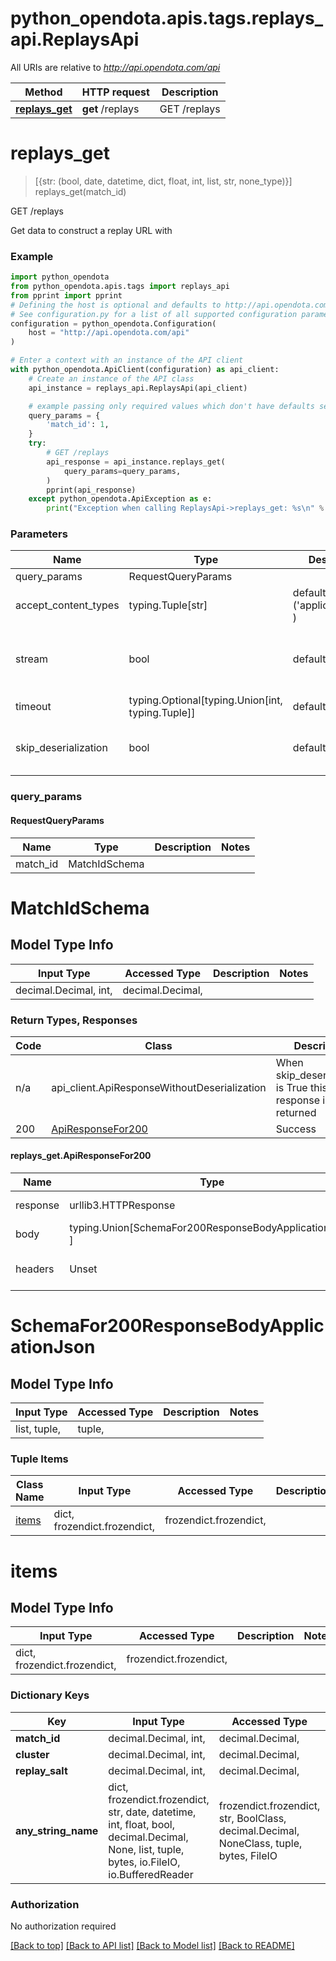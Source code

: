 <a name="__pageTop"></a>
# python_opendota.apis.tags.replays_api.ReplaysApi

All URIs are relative to *http://api.opendota.com/api*

Method | HTTP request | Description
------------- | ------------- | -------------
[**replays_get**](#replays_get) | **get** /replays | GET /replays

# **replays_get**
<a name="replays_get"></a>
> [{str: (bool, date, datetime, dict, float, int, list, str, none_type)}] replays_get(match_id)

GET /replays

Get data to construct a replay URL with

### Example

```python
import python_opendota
from python_opendota.apis.tags import replays_api
from pprint import pprint
# Defining the host is optional and defaults to http://api.opendota.com/api
# See configuration.py for a list of all supported configuration parameters.
configuration = python_opendota.Configuration(
    host = "http://api.opendota.com/api"
)

# Enter a context with an instance of the API client
with python_opendota.ApiClient(configuration) as api_client:
    # Create an instance of the API class
    api_instance = replays_api.ReplaysApi(api_client)

    # example passing only required values which don't have defaults set
    query_params = {
        'match_id': 1,
    }
    try:
        # GET /replays
        api_response = api_instance.replays_get(
            query_params=query_params,
        )
        pprint(api_response)
    except python_opendota.ApiException as e:
        print("Exception when calling ReplaysApi->replays_get: %s\n" % e)
```
### Parameters

Name | Type | Description  | Notes
------------- | ------------- | ------------- | -------------
query_params | RequestQueryParams | |
accept_content_types | typing.Tuple[str] | default is ('application/json', ) | Tells the server the content type(s) that are accepted by the client
stream | bool | default is False | if True then the response.content will be streamed and loaded from a file like object. When downloading a file, set this to True to force the code to deserialize the content to a FileSchema file
timeout | typing.Optional[typing.Union[int, typing.Tuple]] | default is None | the timeout used by the rest client
skip_deserialization | bool | default is False | when True, headers and body will be unset and an instance of api_client.ApiResponseWithoutDeserialization will be returned

### query_params
#### RequestQueryParams

Name | Type | Description  | Notes
------------- | ------------- | ------------- | -------------
match_id | MatchIdSchema | | 


# MatchIdSchema

## Model Type Info
Input Type | Accessed Type | Description | Notes
------------ | ------------- | ------------- | -------------
decimal.Decimal, int,  | decimal.Decimal,  |  | 

### Return Types, Responses

Code | Class | Description
------------- | ------------- | -------------
n/a | api_client.ApiResponseWithoutDeserialization | When skip_deserialization is True this response is returned
200 | [ApiResponseFor200](#replays_get.ApiResponseFor200) | Success

#### replays_get.ApiResponseFor200
Name | Type | Description  | Notes
------------- | ------------- | ------------- | -------------
response | urllib3.HTTPResponse | Raw response |
body | typing.Union[SchemaFor200ResponseBodyApplicationJson, ] |  |
headers | Unset | headers were not defined |

# SchemaFor200ResponseBodyApplicationJson

## Model Type Info
Input Type | Accessed Type | Description | Notes
------------ | ------------- | ------------- | -------------
list, tuple,  | tuple,  |  | 

### Tuple Items
Class Name | Input Type | Accessed Type | Description | Notes
------------- | ------------- | ------------- | ------------- | -------------
[items](#items) | dict, frozendict.frozendict,  | frozendict.frozendict,  |  | 

# items

## Model Type Info
Input Type | Accessed Type | Description | Notes
------------ | ------------- | ------------- | -------------
dict, frozendict.frozendict,  | frozendict.frozendict,  |  | 

### Dictionary Keys
Key | Input Type | Accessed Type | Description | Notes
------------ | ------------- | ------------- | ------------- | -------------
**match_id** | decimal.Decimal, int,  | decimal.Decimal,  | match_id | [optional] 
**cluster** | decimal.Decimal, int,  | decimal.Decimal,  | cluster | [optional] 
**replay_salt** | decimal.Decimal, int,  | decimal.Decimal,  | replay_salt | [optional] 
**any_string_name** | dict, frozendict.frozendict, str, date, datetime, int, float, bool, decimal.Decimal, None, list, tuple, bytes, io.FileIO, io.BufferedReader | frozendict.frozendict, str, BoolClass, decimal.Decimal, NoneClass, tuple, bytes, FileIO | any string name can be used but the value must be the correct type | [optional]

### Authorization

No authorization required

[[Back to top]](#__pageTop) [[Back to API list]](../../../README.md#documentation-for-api-endpoints) [[Back to Model list]](../../../README.md#documentation-for-models) [[Back to README]](../../../README.md)

